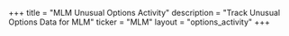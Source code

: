 +++
title = "MLM Unusual Options Activity"
description = "Track Unusual Options Data for MLM"
ticker = "MLM"
layout = "options_activity"
+++


